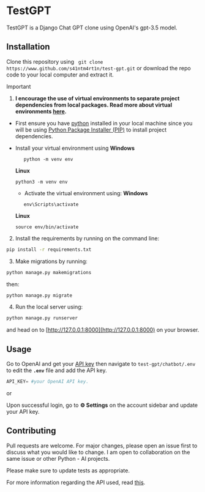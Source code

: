 # TestGPT

TestGPT is a Django Chat GPT clone using OpenAI's gpt-3.5 model.

## Installation
Clone this repository using ``` git clone https://www.github.com/s41ntm4rt1n/test-gpt.git``` or download the repo code to your local computer and extract it.
> [!IMPORTANT]
> 1. **I encourage the use of virtual environments to separate project dependencies from local packages. Read  more about virtual environments [here](https://www.freecodecamp.org/news/how-to-setup-virtual-environments-in-python/).**
>   - First ensure you have [python](https://www.python.org/) installed in your local machine since you will be using [Python Package Installer (PIP)](https://pypi.org/project/pip/) to install project dependencies.
  - Install your virtual environment using
     **Windows**
     ```
        python -m venv env  
     ```
     **Linux**
     ```
     python3 -m venv env
     ```
     - Activate the virtual environment using:
       **Windows**
     ```
        env\Scripts\activate
     ```
     **Linux**
     ```
     source env/bin/activate
    ```
2.  Install the requirements by running on the command line:
```bash
pip install -r requirements.txt
```

3.  Make migrations by running:
```bash
python manage.py makemigrations

```
then:
```bash
python manage.py migrate
```

4. Run the local server using:
```bash
python manage.py runserver
```
and head on to [http://127.0.0.1:8000](http://127.0.0.1:8000) on your browser.
 

## Usage
Go to OpenAI and get your [API key](https://platform.openai.com/account/api-keys) then navigate to ```test-gpt/chatbot/.env``` to edit the **```.env```** file and add the API key.

```python
API_KEY= #your OpenAI API key.
```
or

Upon successful login, go to **⚙ Settings** on the account sidebar and update your API key.
## Contributing

Pull requests are welcome. For major changes, please open an issue first
to discuss what you would like to change. I am open to collaboration on the same issue or other Python - AI projects.

Please make sure to update tests as appropriate.

For more information regarding the API used, read [this](https://platform.openai.com/docs/api-reference).
